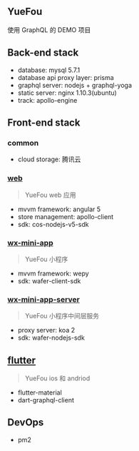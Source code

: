 ## YueFou
使用 GraphQL 的 DEMO 项目

## Back-end stack
* database: mysql 5.7.1
* database api proxy layer: prisma
* graphql server: nodejs + graphql-yoga
* static server: nginx 1.10.3(ubuntu)
* track: apollo-engine

## Front-end stack
### common
* cloud storage: 腾讯云

### [web](https://github.com/haoliangwu/yuefou-webapp)

> YueFou web 应用

* mvvm framework: angular 5
* store management: apollo-client
* sdk: cos-nodejs-v5-sdk

### [wx-mini-app](https://github.com/haoliangwu/yuefou-wx)

> YueFou 小程序

* mvvm framework: wepy
* sdk: wafer-client-sdk

### [wx-mini-app-server](https://github.com/haoliangwu/yuefou-wx-miniapp-server)

> YueFou 小程序中间层服务

* proxy server: koa 2
* sdk: wafer-nodejs-sdk

## [flutter](https://github.com/haoliangwu/yuefou-flutter)

> YueFou ios 和 andriod

* flutter-material
* dart-graphql-client

## DevOps
* pm2 